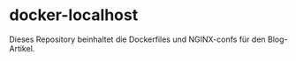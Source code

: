 # docker-localhost
Dieses Repository beinhaltet die Dockerfiles und NGINX-confs für den Blog-Artikel.
